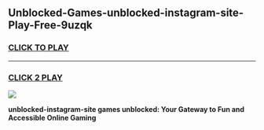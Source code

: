 
## Unblocked-Games-unblocked-instagram-site-Play-Free-9uzqk
<h3>
<a href="https://premium76.site?title=unblocked-instagram-site&ref=23A">CLICK TO PLAY</a></h3>
<hr>

<h3>
<a href="https://premium76.site?title=unblocked-instagram-site&ref=23A">CLICK 2 PLAY</a>
  
</h3>

<a href="https://premium76.site?title=unblocked-instagram-site&ref=23A"><img src="https://clearcache.store/games.png"></a>


**unblocked-instagram-site games unblocked: Your Gateway to Fun and Accessible Online Gaming**
